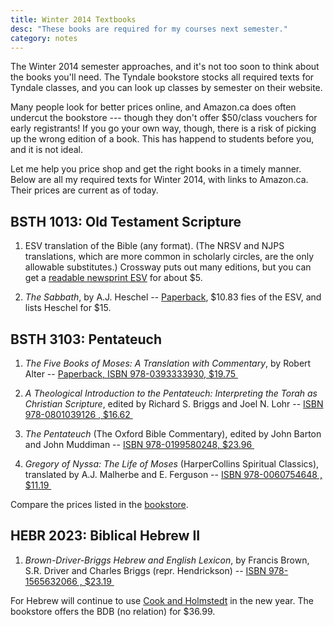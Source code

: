 ```yaml
---
title: Winter 2014 Textbooks
desc: "These books are required for my courses next semester."
category: notes
---
```


The Winter 2014 semester approaches, and it's not too soon to think
about the books you'll need. The Tyndale bookstore stocks all required
texts for Tyndale classes, and you can look up classes by semester
on their website.

Many people look for better prices online, and Amazon.ca does often
undercut the bookstore --- though they don't offer $50/class vouchers
for early registrants! If you go your own way, though, there is a risk
of picking up the wrong edition of a book. This has happend to students
before you, and it is not ideal.

Let me help you price shop and get the right books in a timely manner.
Below are all my required texts for Winter 2014, with links to
Amazon.ca. Their prices are current as of today.

## BSTH 1013: Old Testament Scripture

1. ESV translation of the Bible (any format). (The NRSV and NJPS translations, which are more common in scholarly circles, are the only allowable substitutes.) Crossway puts out many editions, but you can get a [readable newsprint ESV][2] for about $5.

2. *The Sabbath*, by A.J. Heschel -- [Paperback][3], $10.83
fies of the ESV, and lists Heschel for $15.

## BSTH 3103: Pentateuch

1. *The Five Books of Moses: A Translation with Commentary*, by Robert Alter -- [Paperback, ISBN 978-0393333930, $19.75 ][4]

2. *A Theological Introduction to the Pentateuch: Interpreting the Torah as Christian Scripture*, edited by Richard S. Briggs and Joel N. Lohr -- [ISBN 978-0801039126 , $16.62 ][5]

3. *The Pentateuch* (The Oxford Bible Commentary), edited by John Barton and John Muddiman -- [ISBN 978-0199580248, $23.96 ][6]

4. *Gregory of Nyssa: The Life of Moses* (HarperCollins Spiritual Classics), translated by A.J. Malherbe and E. Ferguson -- [ISBN 978-0060754648 , $11.19 ][7]

Compare the prices listed in the [bookstore][8].

## HEBR 2023: Biblical Hebrew II

1. *Brown-Driver-Briggs Hebrew and English Lexicon*, by Francis Brown, S.R. Driver and Charles Briggs (repr. Hendrickson) -- [ISBN 978-1565632066 , $23.19 ][9]

For Hebrew will continue to use [Cook and Holmstedt][10] in the new year. The bookstore offers the BDB (no relation) for $36.99.

[1]: http://bookmanager.com/obcb/?q=h.tviewer&using_sb=featured
[2]: http://www.amazon.ca/gp/product/1433519453/ref=as_li_ss_tl?ie=UTF8&tag=otscripture-20
[3]: http://www.amazon.ca/Sabbath-Abraham-Heschel/dp/0374529752/ref=as_li_ss_tl?ie=UTF8&tag=otscripture-20
[4]: http://www.amazon.ca/Five-Books-Moses-Robert-Alter/dp/0393333930/ref=as_li_ss_tl?ie=UTF8&tag=otscripture-20
[5]: http://www.amazon.ca/Theological-Introduction-Pentateuch-Interpreting-Christian/dp/0801039126/ref=as_li_ss_tl?ie=UTF8&tag=otscripture-20
[6]: http://www.amazon.ca/Pentateuch-John-Barton/dp/0199580243/ref=as_li_ss_tl?ie=UTF8&tag=otscripture-20
[7]: http://www.amazon.ca/Gregory-Nyssa-HarperCollins-Spiritual-Classics/dp/0060754648/ref=as_li_ss_tl?ie=UTF8&tag=otscripture-20
[8]: http://bookmanager.com/obcb/?q=h.tviewer&e_def_id=fVHUbzbhwTc
[9]: http://www.amazon.ca/Brown-Driver-Briggs-Hebrew-English-Lexicon-Francis/dp/1565632060/ref=as_li_ss_tl?ie=UTF8&tag=otscripture-20
[10]: http://www.amazon.ca/gp/product/0801048869/ref=as_li_ss_tl?ie=UTF8&tag=otscripture-20